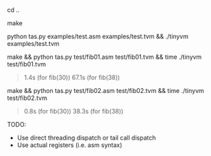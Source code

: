 cd ..

make

python tas.py examples/test.asm examples/test.tvm && ./tinyvm examples/test.tvm

make && python tas.py test/fib01.asm test/fib01.tvm && time ./tinyvm test/fib01.tvm

> 1.4s (for fib(30))
> 67.1s (for fib(38))

make && python tas.py test/fib02.asm test/fib02.tvm && time ./tinyvm test/fib02.tvm

> 0.8s (for fib(30))
> 38.3s (for fib(38))

TODO:
- Use direct threading dispatch or tail call dispatch
- Use actual registers (i.e. asm syntax)